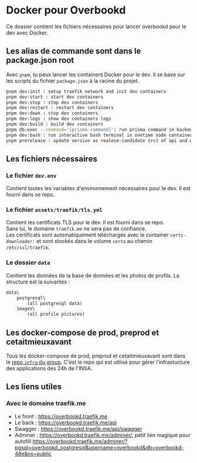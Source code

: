 # Docker pour Overbookd

Ce dossier contient les fichiers nécessaires pour lancer overbookd pour le dev avec Docker.

## Les alias de commande sont dans le package.json root

Avec `pnpm`, tu peux lancer les containers Docker pour le dev. Il se base sur les scripts du fichier `package.json` à la racine du projet.

```bash
pnpm dev:init : setup traefik network and init dev containers
pnpm dev:start : start dev containers
pnpm dev:stop : stop dev containers
pnpm dev:restart : restart dev containers
pnpm dev:down : stop dev containers
pnpm dev:logs : show dev containers logs
pnpm dev:build : build dev containers
pnpm db:exec --command='[prisma command]': run prisma command in backend container. Example: npm run db:exec --command='prisma generate'
pnpm dev:bash : run interactive bash terminal in onetime node container. To install dependancies for example. Overbookd folder is mounted in /app
pnpm prerelease : update version as realese-candidate (rc) of api and web
```

## Les fichiers nécessaires

### Le fichier `dev.env`

Contient toutes les variables d'environnement nécessaires pour le dev. Il est fourni dans se repo.  

### Le fichier `assets/traefik/tls.yml`

Contient les certificats TLS pour le dev. Il est fourni dans se repo.  
Sans lui, le domaine `traefik.me` ne sera pas de confiance.  
Les certificats sont automatiquement téléchargés avec le container `certs-downloader:` et sont stockés dans le volume `certs` au chemin `/etc/ssl/traefik`.  

### Le dossier `data`

Contient les données de la base de données et les photos de profils. La structure est la suivantes :

```txt
data\
    postgresql\
        (all postgresql data)
    images\
        (all profile pictures)
```

## Les docker-compose de prod, preprod et cetaitmieuxavant

Tous les docker-compose de prod, preprod et cetaitmieuxavant sont dans le [repo  `infra` du group](https://gitlab.com/24-heures-insa/infra). C'est le repo qui est utilisé pour gérer l'infrastucture des applications des 24h de l'INSA.

## Les liens utiles

### Avec le domaine traefik.me

- Le front : <https://overbookd.traefik.me>
- Le back : <https://overbookd.traefik.me/api>
- Swagger : <https://overbookd.traefik.me/api/swagger>
- Adminer : <https://overbookd.traefik.me/adminer/>, petit lien magique pour autofill <https://overbookd.traefik.me/adminer/?pgsql=overbookd_postgresql&username=overbookd&db=overbookd-48e&ns=public>

